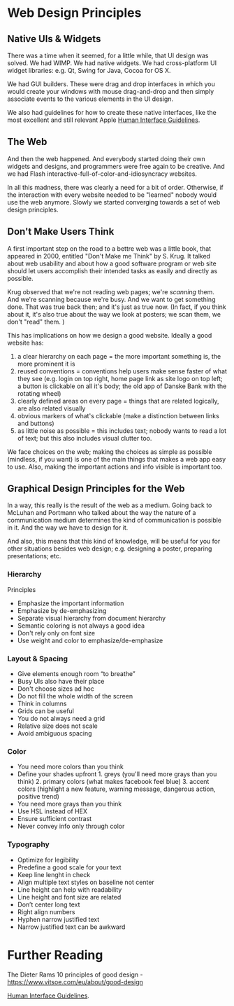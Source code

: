 # Web Design Principles


## Native UIs & Widgets

There was a time when it seemed, for a little while, that UI design was solved.
We had WIMP. We had native widgets. 
We had cross-platform UI widget libraries: e.g. Qt, Swing for Java, Cocoa for OS X. 

We had GUI builders. These were drag and drop interfaces in which you would create your windows with mouse drag-and-drop and then simply associate events to the various elements in the UI design. 

We also had guidelines for how to create these native interfaces, like the most excellent and still relevant Apple [Human Interface Guidelines](https://developer.apple.com/design/human-interface-guidelines/).


## The Web
And then the web happened. And everybody started doing their own widgets and designs, and programmers were free again to be creative. And we had Flash interactive-full-of-color-and-idiosyncracy websites. 

In all this madness, there was clearly a need for a bit of order. Otherwise, if the interaction with every website needed to be "learned" nobody would use the web anymore. Slowly we started converging towards a set of web design principles. 


## Don't Make Users Think

A first important step on the road to a bettre web was a little book, that appeared in 2000, entitled "Don't Make me Think" by S. Krug. It talked about web usability and about how a good software program or web site should let users accomplish their intended tasks as easily and directly as possible. 

Krug observed that we're not reading web pages; we're *scanning* them. And we're scanning because we're busy. And we want to get something done. That was true back then; and it's just as true now. (In fact, if you think about it, it's also true about the way we look at posters; we scan them, we don't "read" them. )

This has implications on how we design a good website. Ideally a good website has: 

1. a clear hierarchy on each page = the more important something is, the more prominent it is
2. reused conventions = conventions help users make sense faster of what they see (e.g. login on top right, home page link as site logo on top left; a button is clickable on all it's body; the old app of Danske Bank with the rotating wheel)
3. clearly defined areas on every page = things that are related logically, are also related visually
4. obvious markers of what's clickable (make a distinction between links and buttons)
5. as little noise as possible = this includes text; nobody wants to read a lot of text; but this also includes visual clutter too.

We face choices on the web; making the choices as simple as possible (mindless, if you want) is one of the main things that makes a web app easy to use. Also, making the important actions and info visible is important too.


## Graphical Design Principles for the Web

In a way, this really is the result of the web as a medium. Going back to McLuhan and Portmann who talked about the way the nature of a communication medium determines the kind of communication is possible in it. And the way we have to design for it. 

And also, this means that this kind of knowledge, will be useful for you for other situations besides web design; e.g. designing a poster, preparing presentations; etc.


### Hierarchy

Principles
- Emphasize the important information
- Emphasize by de-emphasizing
- Separate visual hierarchy from document hierarchy
- Semantic coloring is not always a good idea
- Don't rely only on font size
- Use weight and color to emphasize/de-emphasize


### Layout & Spacing
- Give elements enough room “to breathe”
- Busy UIs also have their place
- Don't choose sizes ad hoc
- Do not fill the whole width of the screen
- Think in columns
- Grids can be useful
- You do not always need a grid
- Relative size does not scale
- Avoid ambiguous spacing

### Color
- You need more colors than you think
- Define your shades upfront
		1. greys (you'll need more grays than you think)
		2. primary colors (what makes facebook feel blue)
		3. accent colors (highlight a new feature, warning message, dangerous action, positive trend)
- You need more grays than you think
- Use HSL instead of HEX
- Ensure sufficient contrast
- Never convey info only through color


### Typography
- Optimize for legibility
- Predefine a good scale for your text
- Keep line lenght in check
- Align multiple text styles on baseline not center
- Line height can help with readability
- Line height and font size are related
- Don’t center long text
- Right align numbers
- Hyphen narrow justified text
- Narrow justified text can be awkward



# Further Reading

The Dieter Rams 10 principles of good design - https://www.vitsoe.com/eu/about/good-design

[Human Interface Guidelines](https://developer.apple.com/design/human-interface-guidelines/).





